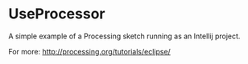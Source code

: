 # UseProcessor
A simple example of a Processing sketch running as an Intellij project.

For more: http://processing.org/tutorials/eclipse/